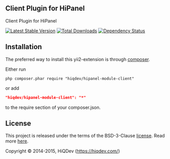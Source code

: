 Client Plugin for HiPanel
-------------------------

Client Plugin for HiPanel

[![Latest Stable Version](https://poser.pugx.org/hiqdev/hipanel-module-client/v/stable.png)](https://packagist.org/packages/hiqdev/hipanel-module-client)
[![Total Downloads](https://poser.pugx.org/hiqdev/hipanel-module-client/downloads.png)](https://packagist.org/packages/hiqdev/hipanel-module-client)
[![Dependency Status](https://www.versioneye.com/php/hiqdev:hipanel-module-client/dev-master/badge.svg)](https://www.versioneye.com/php/hiqdev:hipanel-module-client/dev-master)

## Installation

The preferred way to install this yii2-extension is through [composer](http://getcomposer.org/download/).

Either run

```
php composer.phar require "hiqdev/hipanel-module-client"
```

or add

```json
"hiqdev/hipanel-module-client": "*"
```

to the require section of your composer.json.

## License

This project is released under the terms of the BSD-3-Clause [license](https://github.com/hiqdev/hidev/blob/master/LICENSE).
Read more [here](http://choosealicense.com/licenses/bsd-3-clause).

Copyright © 2014-2015, HiQDev (https://hiqdev.com/)
